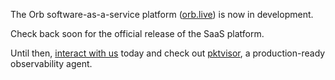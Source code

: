 The Orb software-as-a-service platform ([orb.live](http://orb.live)) is now in development. 

Check back soon for the official release of the SaaS platform.

Until then, [interact with us](https://orb.community/contact/) today and check out [pktvisor](https://pktvisor.dev/), a production-ready observability agent.